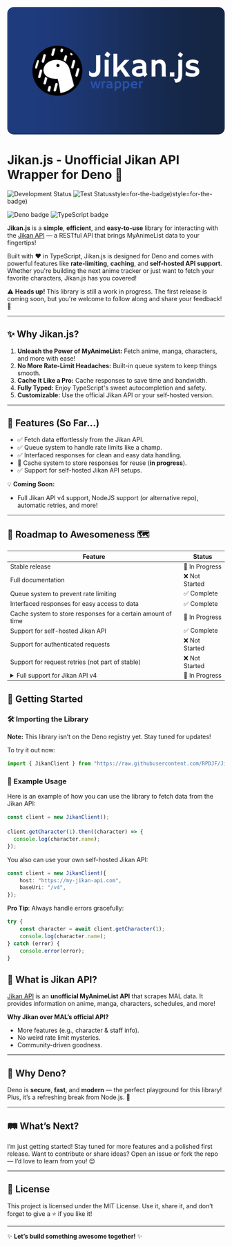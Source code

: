 <img src="meta/banner.svg" alt="Jikan.js Banner" style="border-radius: 15px;">

# Jikan.js - Unofficial Jikan API Wrapper for Deno  🚀

![Development Status](https://img.shields.io/badge/Status-In%20Development-orange?style=for-the-badge&logo=github)
![Test Status](https://img.shields.io/badge/Test%20Status-Passing-brightgreen?logo=githubTest%20Status-Passing-brightgreen?logo=githubTest%20Status-Passing-brightgreen?logo=github&style=for-the-badge)style=for-the-badge)style=for-the-badge)

![Deno badge](https://img.shields.io/badge/Deno-464647?style=for-the-badge&logo=deno&logoColor=white)
![TypeScript badge](https://img.shields.io/badge/TypeScript-3178C6?style=for-the-badge&logo=typescript&logoColor=white)


**Jikan.js** is a **simple**, **efficient**, and **easy-to-use** library for interacting with the [Jikan API](https://github.com/jikan-me/jikan) — a RESTful API that brings MyAnimeList data to your fingertips!  

Built with ❤️ in TypeScript, Jikan.js is designed for Deno and comes with powerful features like **rate-limiting**, **caching**, and **self-hosted API support**. Whether you're building the next anime tracker or just want to fetch your favorite characters, Jikan.js has you covered!  

⚠️ **Heads up!** This library is still a work in progress. The first release is coming soon, but you're welcome to follow along and share your feedback! 🙌

---

## ✨ Why Jikan.js?

1. **Unleash the Power of MyAnimeList:** Fetch anime, manga, characters, and more with ease!  
2. **No More Rate-Limit Headaches:** Built-in queue system to keep things smooth.  
3. **Cache It Like a Pro:** Cache responses to save time and bandwidth.  
4. **Fully Typed:** Enjoy TypeScript's sweet autocompletion and safety.  
5. **Customizable:** Use the official Jikan API or your self-hosted version.  

---

## 🌟 Features (So Far...)

- ✅ Fetch data effortlessly from the Jikan API.  
- ✅ Queue system to handle rate limits like a champ.  
- ✅ Interfaced responses for clean and easy data handling.  
- 🔄 Cache system to store responses for reuse (**in progress**).  
- ✅ Support for self-hosted Jikan API setups.  

💡 **Coming Soon:**  
- Full Jikan API v4 support, NodeJS support (or alternative repo), automatic retries, and more!

---

## 🚧 Roadmap to Awesomeness 🗺️

<table>
  <thead>
    <tr>
      <th>Feature</th>
      <th>Status</th>
    </tr>
  </thead>
  <tbody>
    <tr>
      <td>Stable release</td>
      <td>🔄 In Progress</td>
    </tr>
    <tr>
      <td>Full documentation</td>
      <td>❌ Not Started</td>
    </tr>
    <tr>
      <td>Queue system to prevent rate limiting</td>
      <td>✅ Complete</td>
    </tr>
    <tr>
      <td>Interfaced responses for easy access to data</td>
      <td>✅ Complete</td>
    </tr>
    <tr>
      <td>Cache system to store responses for a certain amount of time</td>
      <td>🔄 In Progress</td>
    </tr>
    <tr>
      <td>Support for self-hosted Jikan API</td>
      <td>✅ Complete</td>
    </tr>
    <tr>
      <td>Support for authenticated requests</td>
      <td>❌ Not Started</td>
    </tr>
	<tr>
	  <td>Support for request retries (not part of stable)</td>
	  <td>❌ Not Started</td>
    <tr>
      <td>
        <details>
          <summary>Full support for Jikan API v4</summary>
          <table>
            <thead>
              <tr>
                <th>Sub-feature</th>
                <th>Status</th>
              </tr>
            </thead>
            <tbody>
              <tr>
                <td>Anime</td>
                <td>🔄 In Progress</td>
              </tr>
              <tr>
                <td>Characters</td>
                <td>✅ Complete</td>
              </tr>
              <tr>
                <td>Clubs</td>
                <td>❌ Not Started</td>
              </tr>
              <tr>
                <td>Genres</td>
                <td>❌ Not Started</td>
              </tr>
              <tr>
                <td>Magazines</td>
                <td>❌ Not Started</td>
              </tr>
              <tr>
                <td>Manga</td>
                <td>❌ Not Started</td>
              </tr>
              <tr>
                <td>People</td>
                <td>❌ Not Started</td>
              </tr>
              <tr>
                <td>Producers</td>
                <td>❌ Not Started</td>
              </tr>
              <tr>
                <td>Random</td>
                <td>❌ Not Started</td>
              </tr>
              <tr>
                <td>Recommendations</td>
                <td>❌ Not Started</td>
              </tr>
              <tr>
                <td>Reviews</td>
                <td>❌ Not Started</td>
              </tr>
              <tr>
                <td>Schedules</td>
                <td>❌ Not Started</td>
              </tr>
              <tr>
                <td>Users</td>
                <td>❌ Not Started</td>
              </tr>
              <tr>
                <td>Seasons</td>
                <td>❌ Not Started</td>
              </tr>
              <tr>
                <td>Top</td>
                <td>❌ Not Started</td>
              </tr>
              <tr>
                <td>Watch</td>
                <td>❌ Not Started</td>
              </tr>
            </tbody>
          </table>
        </details>
      </td>
      <td>🔄 In Progress</td>
    </tr>
  </tbody>
</table>

## 🚀 Getting Started

### 🛠️ Importing the Library
**Note:** This library isn’t on the Deno registry yet. Stay tuned for updates!


To try it out now:
```typescript
import { JikanClient } from "https://raw.githubusercontent.com/RPDJF/Jikan.js/refs/heads/main/src/index.ts";
```

### 🎯 Example Usage
Here is an example of how you can use the library to fetch data from the Jikan API:
```typescript
const client = new JikanClient();

client.getCharacter(1).then((character) => {
  console.log(character.name);
});
```

You also can use your own self-hosted Jikan API:
```typescript
const client = new JikanClient({
	host: "https://my-jikan-api.com",
	baseUri: "/v4",
});
```

**Pro Tip**: Always handle errors gracefully:

```typescript
try {
	const character = await client.getCharacter(1);
	console.log(character.name);
} catch (error) {
	console.error(error);
}
```

## 💬 What is Jikan API?

[Jikan API](https://github.com/jikan-me/jikan) is an **unofficial MyAnimeList API** that scrapes MAL data. It provides information on anime, manga, characters, schedules, and more!  

**Why Jikan over MAL’s official API?**  
- More features (e.g., character & staff info).  
- No weird rate limit mysteries.  
- Community-driven goodness.  

---

## 🌌 Why Deno?

Deno is **secure**, **fast**, and **modern** — the perfect playground for this library! Plus, it’s a refreshing break from Node.js. 🦕  

---

## 🛤️ What’s Next?

I’m just getting started! Stay tuned for more features and a polished first release. Want to contribute or share ideas? Open an issue or fork the repo — I’d love to learn from you! 😊  

---

## 📜 License

This project is licensed under the MIT License. Use it, share it, and don’t forget to give a ⭐ if you like it!  

---

✨ **Let’s build something awesome together!** ✨
